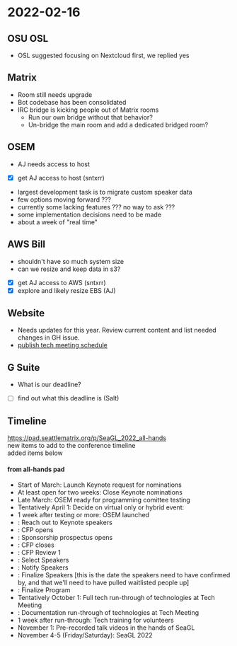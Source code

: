 # 2022-02-16

## OSU OSL

- OSL suggested focusing on Nextcloud first, we replied yes

## Matrix

- Room still needs upgrade
- Bot codebase has been consolidated
- IRC bridge is kicking people out of Matrix rooms
	- Run our own bridge without that behavior?
	- Un-bridge the main room and add a dedicated bridged room?

## OSEM

- AJ needs access to host
- [X] get AJ access to host (sntxrr)

- largest development task is to migrate custom speaker data
- few options moving forward ???
- currently some lacking features ??? no way to ask ???
- some implementation decisions need to be made
- about a week of "real time"

## AWS Bill

- shouldn't have so much system size
- can we resize and keep data in s3?
- [x] get AJ access to AWS (sntxrr)
- [x] explore and likely resize EBS (AJ)

## Website

- Needs updates for this year. Review current content and list needed changes in GH issue.
- [publish tech meeting schedule](https://github.com/SeaGL/organization/issues/226)

## G Suite

- What is our deadline?
- [ ] find out what this deadline is (Salt)

## Timeline

https://pad.seattlematrix.org/p/SeaGL_2022_all-hands  
new items to add to the conference timeline  
added items below

#### from all-hands pad
- Start of March: Launch Keynote request for nominations
- At least open for two weeks: Close Keynote nominations
- Late March: OSEM ready for programming comittee testing
- Tentatively April 1: Decide on virtual only or hybrid event:
- 1 week after testing or more: OSEM launched
- : Reach out to Keynote speakers
- : CFP opens
- : Sponsorship prospectus opens
- : CFP closes
- : CFP Review 1
- : Select Speakers
- : Notify Speakers
- : Finalize Speakers [this is the date the speakers need to have confirmed by, and that we'll need to have pulled waitlisted people up]
- : Finalize Program
- Tentatively October 1: Full tech run-through of technologies at Tech Meeting
- : Documentation run-through of technologies at Tech Meeting
- 1 week after run-through: Tech training for volunteers
- November 1: Pre-recorded talk videos in the hands of SeaGL
- November 4-5 (Friday/Saturday): SeaGL 2022
